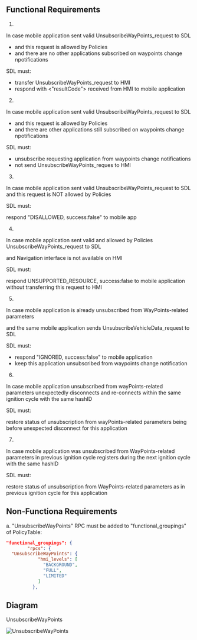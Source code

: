 ## Functional Requirements

1.
In case mobile application sent valid UnsubscribeWayPoints_request to SDL
- and this request is allowed by Policies
- and there are no other applications subscribed on waypoints change npotifications

SDL must: 
- transfer UnsubscribeWayPoints_request to HMI
- respond with <"resultCode"> received from HMI to mobile application

2.
In case mobile application sent valid UnsubscribeWayPoints_request to SDL
- and this request is allowed by Policies
- and there are other applications still subscribed on waypoints change npotifications

SDL must: 
- unsubscribe requesting application from waypoints change notifications
- not send UnsubscribeWayPoints_reques to HMI

3.
In case mobile application sent valid UnsubscribeWayPoints_request to SDL
and this request is NOT allowed by Policies

SDL must: 

respond "DISALLOWED, success:false" to mobile app

4. 
In case mobile application sent valid and allowed by Policies UnsubscribeWayPoints_request to SDL

and Navigation interface is not available on HMI

SDL must:

respond UNSUPPORTED_RESOURCE, success:false to mobile application without transferring this request to HMI

5.
In case mobile application is already unsubscribed from WayPoints-related parameters

and the same mobile application  sends UnsubscribeVehicleData_request to SDL

SDL must:

- respond "IGNORED, success:false" to mobile application
- keep this application unsubscribed from waypoints change notification

6.
In case mobile application unsubscribed from wayPoints-related parameters
unexpectedly disconnects and re-connects within the same ignition cycle with the same hashID

SDL must:

restore status of unsubscription from wayPoints-related parameters being before unexpected disconnect for this application

7.
In case mobile application was unsubscribed from WayPoints-related parameters in previous ignition cycle
registers during the next ignition cycle with the same hashID

SDL must:

restore status of unsubscription from WayPoints-related parameters as in previous ignition cycle for this application

## Non-Functiona Requirements

a. "UnsubscribeWayPoints" RPC must be added to "functional_groupings" of PolicyTable:

```json
"functional_groupings": {
        "rpcs": {
  "UnsubscribeWayPoints": {
            "hmi_levels": [
              "BACKGROUND",
              "FULL",
              "LIMITED"
            ]
          },
```

## Diagram

UnsubscribeWayPoints

![UnsubscribeWayPoints](https://github.com/smartdevicelink/sdl_requirements/blob/UnsubscribeWayPoints/detailed_docs/accessories/UnsubscribeWayPoints.png)
